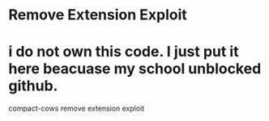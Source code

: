 # Remove Extension Exploit
# i do not own this code. I just put it here beacuase my school unblocked github.
compact-cows remove extension exploit

